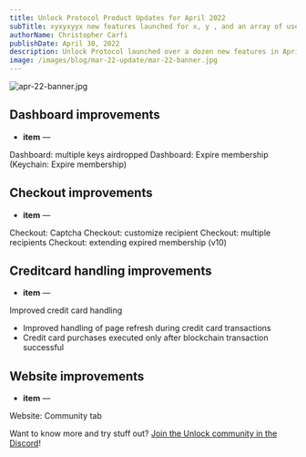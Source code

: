 ```yaml
---
title: Unlock Protocol Product Updates for April 2022
subTitle: xyxyxyyx new features launched for x, y , and an array of user experience improvements
authorName: Christopher Carfi
publishDate: April 30, 2022
description: Unlock Protocol launched over a dozen new features in April 2022 for x, y, and an array of user experience improvements.
image: /images/blog/mar-22-update/mar-22-banner.jpg
---
```


![apr-22-banner.jpg](/images/blog/apr-22-update/apr-22-banner.jpg)

## Dashboard improvements

- **item** — 

Dashboard: multiple keys airdropped
Dashboard: Expire membership (Keychain: Expire membership)

## Checkout improvements

- **item** — 

Checkout: Captcha 
Checkout: customize recipient
Checkout: multiple recipients
Checkout: extending expired membership (v10)

## Creditcard handling improvements

- **item** — 

Improved credit card handling 
* Improved handling of page refresh during credit card transactions
* Credit card purchases executed only after blockchain transaction successful

## Website improvements

- **item** — 

Website: Community tab


Want to know more and try stuff out? [Join the Unlock community in the Discord](https://discord.com/invite/Ah6ZEJyTDp)!
